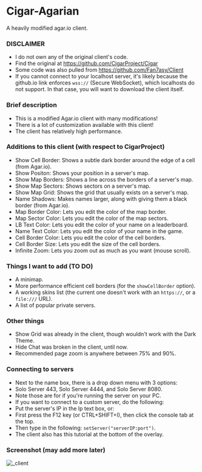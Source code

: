# Cigar-Agarian
A heavily modified agar.io client.

### DISCLAIMER
- I do not own any of the original client's code.
- Find the original at https://github.com/CigarProject/Cigar
- Some code was also pulled from https://github.com/Fan7asy/Client
- If you cannot connect to your localhost server, it's likely because the github.io link enforces `wss://` (Secure WebSocket), which localhosts do not support. In that case, you will want to download the client itself.

### Brief description
 - This is a modified Agar.io client with many modifications!
 - There is a lot of customization available with this client!
 - The client has relatively high performance.
 
### Additions to this client (with respect to CigarProject)
 - Show Cell Border: Shows a subtle dark border around the edge of a cell (from Agar.io).
 - Show Positon: Shows your position in a server's map.
 - Show Map Borders: Shows a line across the borders of a server's map.
 - Show Map Sectors: Shows sectors on a server's map.
 - Show Map Grid: Shows the grid that usually exists on a server's map.
 - Name Shadows: Makes names larger, along with giving them a black border (from Agar.io).
 - Map Border Color: Lets you edit the color of the map border.
 - Map Sector Color: Lets you edit the color of the map sectors.
 - LB Text Color: Lets you edit the color of your name on a leaderboard.
 - Name Text Color: Lets you edit the color of your name in the game.
 - Cell Border Color: Lets you edit the color of the cell borders.
 - Cell Border Size: Lets you edit the size of the cell borders.
 - Infinite Zoom: Lets you zoom out as much as you want (mouse scroll).
  
### Things I want to add (TO DO)
- A minimap.
- More performance efficient cell borders (for the `showCellBorder` option).
- A working skins list (the current one doesn't work with an `https://`, or a `file:///` URL).
- A list of popular private servers.
  
### Other things
- Show Grid was already in the client, though wouldn't work with the Dark Theme.
- Hide Chat was broken in the client, until now.
- Recommended page zoom is anywhere between 75% and 90%.
 
### Connecting to servers
- Next to the name box, there is a drop down menu with 3 options:
- Solo Server 443, Solo Server 4444, and Solo Server 8080.
- Note those are for if you're running the server on your PC.
- If you want to connect to a custom server, do the following:
- Put the server's IP in the Ip text box, or:
- First press the F12 key (or CTRL+SHIFT+I), then click the console tab at the top.
- Then type in the following: `setServer("serverIP:port")`.
- The client also has this tutorial at the bottom of the overlay.

### Screenshot (may add more later)
![_client](https://user-images.githubusercontent.com/23372586/35252035-74e6ebaa-ffac-11e7-9efc-3f1c150b38cf.png)
